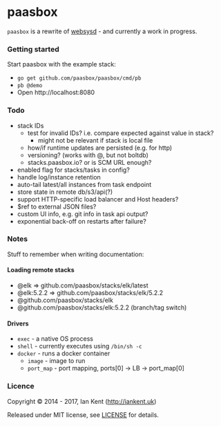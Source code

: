 paasbox
========

`paasbox` is a rewrite of [websysd](https://github.com/websysd/websysd) - and currently a work in progress.

### Getting started

Start paasbox with the example stack:

- `go get github.com/paasbox/paasbox/cmd/pb`
- `pb @demo`
- Open http://localhost:8080

### Todo

- stack IDs
  - test for invalid IDs? i.e. compare expected against value in stack?
    - might not be relevant if stack is local file
  - how/if runtime updates are persisted (e.g. for http)
  - versioning? (works with @, but not boltdb)
  - stacks.paasbox.io? or is SCM URL enough?
- enabled flag for stacks/tasks in config?
- handle log/instance retention
- auto-tail latest/all instances from task endpoint
- store state in remote db/s3/api(?)
- support HTTP-specific load balancer and Host headers?
- $ref to external JSON files?
- custom UI info, e.g. git info in task api output?
- exponential back-off on restarts after failure?

### Notes

Stuff to remember when writing documentation:

#### Loading remote stacks

- @elk => github.com/paasbox/stacks/elk/latest
- @elk:5.2.2 => github.com/paasbox/stacks/elk/5.2.2
- @github.com/paasbox/stacks/elk
- @github.com/paasbox/stacks/elk:5.2.2 (branch/tag switch)

#### Drivers

- `exec` - a native OS process
- `shell` - currently executes using `/bin/sh -c`
- `docker` - runs a docker container
  - `image` - image to run
  - `port_map` - port mapping, ports[0] -> LB -> port_map[0]

### Licence

Copyright ©‎ 2014 - 2017, Ian Kent (http://iankent.uk)

Released under MIT license, see [LICENSE](LICENSE.md) for details.

